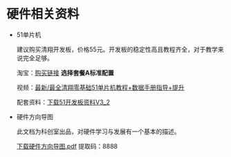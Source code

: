 # 硬件相关资料

- 51单片机

	建议购买清翔开发板，价格55元。开发板的稳定性高且教程齐全，对于教学来说完全足够。

	淘宝：[购买链接](https://item.taobao.com/item.htm?id=39389930175)   **选择套餐A标准配置**
	
	视频：[最新/最全清翔零基础51单片机教程+数据手册指导+提升](https://www.bilibili.com/video/BV1nt411f7To)
	
	配套资料：[下载51开发板资料V3_2](https://share.weiyun.com/WvQlF5GI)

- 硬件方向导图

	此文档为科创室出品，对硬件学习与发展有一个基本的描述。
	
	[下载硬件方向导图.pdf](https://pan.baidu.com/s/1G-0Q43rfVvmlQ-nZanlsGA)	提取码：8888

